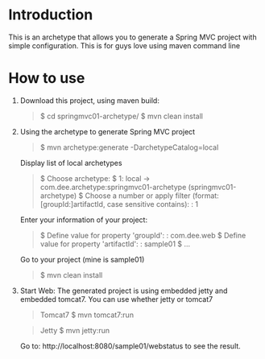 
# Introduction

This is an archetype that allows you to generate a Spring MVC project with simple configuration. This is for guys love using maven command line

# How to use

1. Download this project, using maven build:
	>$ cd springmvc01-archetype/
	>$ mvn clean install
	
2. Using the archetype to generate Spring MVC project
	>$ mvn archetype:generate -DarchetypeCatalog=local
	
	Display list of local archetypes
	
	>$ Choose archetype:
	>$ 1: local -> com.dee.archetype:springmvc01-archetype (springmvc01-archetype)
	>$ Choose a number or apply filter (format: [groupId:]artifactId, case sensitive contains): : 1
	
	Enter your information of your project:
	>$ Define value for property 'groupId': : com.dee.web
	>$ Define value for property 'artifactId': : sample01
	>$ ...
	
	Go to your project (mine is sample01)
	>$ mvn clean install
	
3. Start Web: The generated project is using embedded jetty and embedded tomcat7. You can use whether jetty or tomcat7
	
	> Tomcat7
	$ mvn tomcat7:run
	
	> Jetty
	$ mvn jetty:run
	
	Go to: http://localhost:8080/sample01/webstatus to see the result.

	
